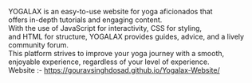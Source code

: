 
YOGALAX is an easy-to-use website for yoga aficionados that
<br>
offers in-depth tutorials and engaging content.
<br>
With the use of JavaScript for interactivity, CSS for styling, 
<br>
and HTML for structure, YOGALAX provides guides, advice, and a lively community forum.
<br>
This platform strives to improve your yoga journey with a smooth, 
<br>
enjoyable experience, regardless of your level of experience.
<br>
Website :- https://gouravsinghdosad.github.io/Yogalax-Website/
